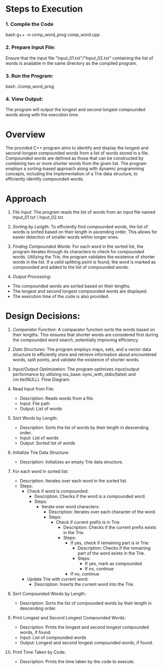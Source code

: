 # Steps to Execution

### 1. Compile the Code

bash
g++ -o comp_word_prog comp_word.cpp

### 2. Prepare Input File:

Ensure that the input file "Input_01.txt"/"Input_02.txt" containing the list of words is available in the same directory as the compiled program.

### 3. Run the Program:

bash
./comp_word_prog

### 4. View Output:

The program will output the longest and second longest compounded words along with the execution time.

# Overview

The provided C++ program aims to identify and display the longest and second-longest compounded words from a list of words stored in a file. Compounded words are defined as those that can be constructed by combining two or more shorter words from the given list. The program employs a sorting-based approach along with dynamic programming concepts, including the implementation of a Trie data structure, to efficiently identify compounded words.

# Approach

1. _File Input_: The program reads the list of words from an input file named Input_01.txt \ Input_02.txt.

2. _Sorting by Length_:
   To efficiently find compounded words, the list of words is sorted based on their length in ascending order. This allows for easier detection of smaller words within longer ones.

3. _Finding Compounded Words_:
   For each word in the sorted list, the program iterates through its characters to check for compounded words.
   Utilizing the Trie, the program validates the existence of shorter words in the list. If a valid splitting point is found, the word is marked as compounded and added to the
   list of compounded words.

4. _Output Processing_:

- The compounded words are sorted based on their lengths.
- The longest and second longest compounded words are displayed.
- The execution time of the code is also provided.

# Design Decisions:

1. _Comparator Function_:
   A comparator function sorts the words based on their lengths. This ensures that shorter words are considered first during the compounded word search, potentially improving efficiency.

2. _Data Structures_:
   The program employs maps, sets, and a vector data structure to efficiently store and retrieve information about encountered words, split points, and validate the existence of shorter words.

3. _Input/Output Optimization_:
   The program optimizes input/output performance by utilizing ios_base::sync_with_stdio(false) and cin.tie(NULL).
   Flow Diagram:

4. Read Input from File:

   - Description: Reads words from a file.
   - Input: File path
   - Output: List of words

5. Sort Words by Length:

   - Description: Sorts the list of words by their length in descending order.
   - Input: List of words
   - Output: Sorted list of words

6. Initialize Trie Data Structure:

   - Description: Initializes an empty Trie data structure.

7. For each word in sorted list:

   - Description: Iterates over each word in the sorted list.
   - Steps:
     - Check if word is compounded:
       - Description: Checks if the word is a compounded word.
       - Steps:
         - Iterate over word characters:
           - Description: Iterates over each character of the word.
           - Steps:
             - Check if current prefix is in Trie:
               - Description: Checks if the current prefix exists in the Trie.
               - Steps:
                 - If yes, check if remaining part is in Trie:
                   - Description: Checks if the remaining part of the word exists in the Trie.
                   - Steps:
                     - If yes, mark as compounded
                     - If no, continue
                 - If no, continue
     - Update Trie with current word:
       - Description: Inserts the current word into the Trie.

8. Sort Compounded Words by Length:

   - Description: Sorts the list of compounded words by their length in descending order.

9. Print Longest and Second Longest Compounded Words:

   - Description: Prints the longest and second longest compounded words, if found.
   - Input: List of compounded words
   - Output: Longest and second longest compounded words, if found.

10. Print Time Taken by Code:
    - Description: Prints the time taken by the code to execute.
